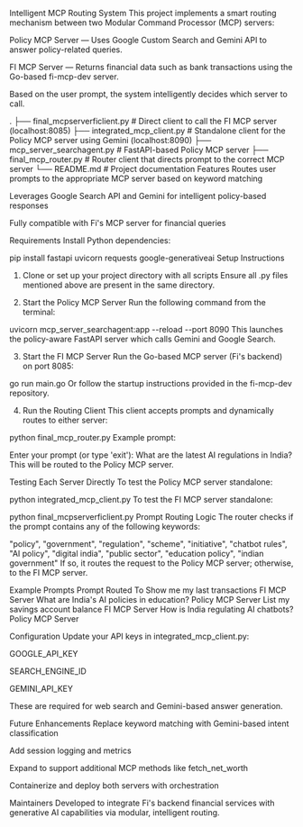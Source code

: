 Intelligent MCP Routing System
This project implements a smart routing mechanism between two Modular Command Processor (MCP) servers:

Policy MCP Server — Uses Google Custom Search and Gemini API to answer policy-related queries.

FI MCP Server — Returns financial data such as bank transactions using the Go-based fi-mcp-dev server.

Based on the user prompt, the system intelligently decides which server to call.

.
├── final_mcpserverficlient.py       # Direct client to call the FI MCP server (localhost:8085)
├── integrated_mcp_client.py         # Standalone client for the Policy MCP server using Gemini (localhost:8090)
├── mcp_server_searchagent.py        # FastAPI-based Policy MCP server
├── final_mcp_router.py              # Router client that directs prompt to the correct MCP server
└── README.md                        # Project documentation
Features
Routes user prompts to the appropriate MCP server based on keyword matching

Leverages Google Search API and Gemini for intelligent policy-based responses

Fully compatible with Fi's MCP server for financial queries

Requirements
Install Python dependencies:

pip install fastapi uvicorn requests google-generativeai
Setup Instructions
1. Clone or set up your project directory with all scripts
Ensure all .py files mentioned above are present in the same directory.

2. Start the Policy MCP Server
Run the following command from the terminal:

uvicorn mcp_server_searchagent:app --reload --port 8090
This launches the policy-aware FastAPI server which calls Gemini and Google Search.

3. Start the FI MCP Server
Run the Go-based MCP server (Fi's backend) on port 8085:

go run main.go
Or follow the startup instructions provided in the fi-mcp-dev repository.

4. Run the Routing Client
This client accepts prompts and dynamically routes to either server:

python final_mcp_router.py
Example prompt:


Enter your prompt (or type 'exit'): What are the latest AI regulations in India?
This will be routed to the Policy MCP server.

Testing Each Server Directly
To test the Policy MCP server standalone:

python integrated_mcp_client.py
To test the FI MCP server standalone:

python final_mcpserverficlient.py
Prompt Routing Logic
The router checks if the prompt contains any of the following keywords:

"policy", "government", "regulation", "scheme", "initiative",
"chatbot rules", "AI policy", "digital india", "public sector",
"education policy", "indian government"
If so, it routes the request to the Policy MCP server; otherwise, to the FI MCP server.

Example Prompts
Prompt	Routed To
Show me my last transactions	FI MCP Server
What are India's AI policies in education?	Policy MCP Server
List my savings account balance	FI MCP Server
How is India regulating AI chatbots?	Policy MCP Server

Configuration
Update your API keys in integrated_mcp_client.py:

GOOGLE_API_KEY

SEARCH_ENGINE_ID

GEMINI_API_KEY

These are required for web search and Gemini-based answer generation.

Future Enhancements
Replace keyword matching with Gemini-based intent classification

Add session logging and metrics

Expand to support additional MCP methods like fetch_net_worth

Containerize and deploy both servers with orchestration

Maintainers
Developed to integrate Fi's backend financial services with generative AI capabilities via modular, intelligent routing.